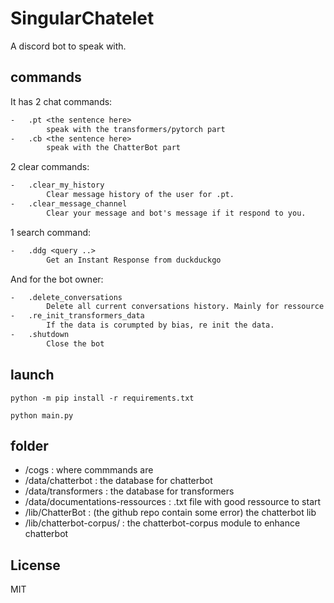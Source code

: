 # SingularChatelet

A discord bot to speak with.

## commands

It has 2 chat commands:
```txt
-   .pt <the sentence here>
        speak with the transformers/pytorch part
-   .cb <the sentence here>
        speak with the ChatterBot part
```
2 clear commands:
```txt
-   .clear_my_history
        Clear message history of the user for .pt.
-   .clear_message_channel
        Clear your message and bot's message if it respond to you.
```
1 search command:
```txt
-   .ddg <query ..>
        Get an Instant Response from duckduckgo
```
And for the bot owner:
```txt
-   .delete_conversations
        Delete all current conversations history. Mainly for ressource usage
-   .re_init_transformers_data
        If the data is corumpted by bias, re init the data.
-   .shutdown
        Close the bot
```

## launch

```shell
python -m pip install -r requirements.txt
```

```shell
python main.py
```

## folder

-   /cogs : where commmands are
-   /data/chatterbot  : the database for chatterbot
-   /data/transformers    : the database for transformers
-   /data/documentations-ressources   : .txt file with good ressource to start
-   /lib/ChatterBot   : (the github repo contain some error) the chatterbot lib
-   /lib/chatterbot-corpus/   : the chatterbot-corpus module to enhance chatterbot

## License
MIT